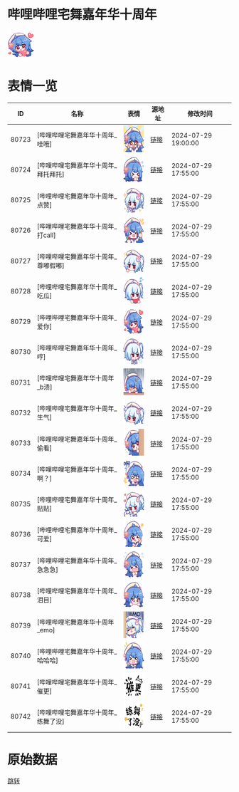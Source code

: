 # 哔哩哔哩宅舞嘉年华十周年

<img src="./cover.png" height="60" alt="cover" />

# 表情一览

|ID|名称|表情|源地址|修改时间|
|----|----|----|----|----|
|80723|[哔哩哔哩宅舞嘉年华十周年_哇哦]|<img src="./pic/080723_%5B哔哩哔哩宅舞嘉年华十周年_哇哦%5D.png" height="60" alt="哇哦"/>|[链接](https://i0.hdslb.com/bfs/garb/f4d3fd73d8972475c99b4ccd70cc6ef55d39d562.png)|2024-07-29 19:00:00|
|80724|[哔哩哔哩宅舞嘉年华十周年_拜托拜托]|<img src="./pic/080724_%5B哔哩哔哩宅舞嘉年华十周年_拜托拜托%5D.png" height="60" alt="拜托拜托"/>|[链接](https://i0.hdslb.com/bfs/garb/b02ba7fd5cc7a6d52cfb1869f1f9d1763d766a24.png)|2024-07-29 17:55:00|
|80725|[哔哩哔哩宅舞嘉年华十周年_点赞]|<img src="./pic/080725_%5B哔哩哔哩宅舞嘉年华十周年_点赞%5D.png" height="60" alt="点赞"/>|[链接](https://i0.hdslb.com/bfs/garb/26116ce437e54d63e41dd6e81783df17fca0c1e4.png)|2024-07-29 17:55:00|
|80726|[哔哩哔哩宅舞嘉年华十周年_打call]|<img src="./pic/080726_%5B哔哩哔哩宅舞嘉年华十周年_打call%5D.png" height="60" alt="打call"/>|[链接](https://i0.hdslb.com/bfs/garb/9e208b94c49cc005c24f0c2f26e2ea4d7c34a655.png)|2024-07-29 17:55:00|
|80727|[哔哩哔哩宅舞嘉年华十周年_尊嘟假嘟]|<img src="./pic/080727_%5B哔哩哔哩宅舞嘉年华十周年_尊嘟假嘟%5D.png" height="60" alt="尊嘟假嘟"/>|[链接](https://i0.hdslb.com/bfs/garb/1b64ac191174c2f6329d96c75b0ef34453d431dd.png)|2024-07-29 17:55:00|
|80728|[哔哩哔哩宅舞嘉年华十周年_吃瓜]|<img src="./pic/080728_%5B哔哩哔哩宅舞嘉年华十周年_吃瓜%5D.png" height="60" alt="吃瓜"/>|[链接](https://i0.hdslb.com/bfs/garb/a35cbe1c1b71bdf2ca6e49b2869a53553424ccc8.png)|2024-07-29 17:55:00|
|80729|[哔哩哔哩宅舞嘉年华十周年_爱你]|<img src="./pic/080729_%5B哔哩哔哩宅舞嘉年华十周年_爱你%5D.png" height="60" alt="爱你"/>|[链接](https://i0.hdslb.com/bfs/garb/cd231119cb96e699e5f59295edcdf9ad35067750.png)|2024-07-29 17:55:00|
|80730|[哔哩哔哩宅舞嘉年华十周年_哼]|<img src="./pic/080730_%5B哔哩哔哩宅舞嘉年华十周年_哼%5D.png" height="60" alt="哼"/>|[链接](https://i0.hdslb.com/bfs/garb/9e442f61d61f0bad5269be5302cdfb71510e06ba.png)|2024-07-29 17:55:00|
|80731|[哔哩哔哩宅舞嘉年华十周年_b溃]|<img src="./pic/080731_%5B哔哩哔哩宅舞嘉年华十周年_b溃%5D.png" height="60" alt="b溃"/>|[链接](https://i0.hdslb.com/bfs/garb/4cad5e5c7f1610acb7cda4b34b74d45677f54852.png)|2024-07-29 17:55:00|
|80732|[哔哩哔哩宅舞嘉年华十周年_生气]|<img src="./pic/080732_%5B哔哩哔哩宅舞嘉年华十周年_生气%5D.png" height="60" alt="生气"/>|[链接](https://i0.hdslb.com/bfs/garb/cbda6ecc448873c4535f0a7095731b6f066ec146.png)|2024-07-29 17:55:00|
|80733|[哔哩哔哩宅舞嘉年华十周年_偷看]|<img src="./pic/080733_%5B哔哩哔哩宅舞嘉年华十周年_偷看%5D.png" height="60" alt="偷看"/>|[链接](https://i0.hdslb.com/bfs/garb/a906ec7d81aae8e31a2c74751d5f30cb183da25e.png)|2024-07-29 17:55:00|
|80734|[哔哩哔哩宅舞嘉年华十周年_啊？]|<img src="./pic/080734_%5B哔哩哔哩宅舞嘉年华十周年_啊？%5D.png" height="60" alt="啊？"/>|[链接](https://i0.hdslb.com/bfs/garb/1114abbbc26a3b7a2a78b9f750b9b4e8b6d2237c.png)|2024-07-29 17:55:00|
|80735|[哔哩哔哩宅舞嘉年华十周年_贴贴]|<img src="./pic/080735_%5B哔哩哔哩宅舞嘉年华十周年_贴贴%5D.png" height="60" alt="贴贴"/>|[链接](https://i0.hdslb.com/bfs/garb/f0dc2b4625c5c5697e57b605e417ef56a15e444b.png)|2024-07-29 17:55:00|
|80736|[哔哩哔哩宅舞嘉年华十周年_可爱]|<img src="./pic/080736_%5B哔哩哔哩宅舞嘉年华十周年_可爱%5D.png" height="60" alt="可爱"/>|[链接](https://i0.hdslb.com/bfs/garb/44bca6a3adb27c4eb4417058f2102d1a84edc661.png)|2024-07-29 17:55:00|
|80737|[哔哩哔哩宅舞嘉年华十周年_急急急]|<img src="./pic/080737_%5B哔哩哔哩宅舞嘉年华十周年_急急急%5D.png" height="60" alt="急急急"/>|[链接](https://i0.hdslb.com/bfs/garb/f8fdea380bc6af4daade0f40cb60494c6294bf05.png)|2024-07-29 17:55:00|
|80738|[哔哩哔哩宅舞嘉年华十周年_泪目]|<img src="./pic/080738_%5B哔哩哔哩宅舞嘉年华十周年_泪目%5D.png" height="60" alt="泪目"/>|[链接](https://i0.hdslb.com/bfs/garb/c08b8a6cae6fdb682a5397cca9b7fcc148c11a0b.png)|2024-07-29 17:55:00|
|80739|[哔哩哔哩宅舞嘉年华十周年_emo]|<img src="./pic/080739_%5B哔哩哔哩宅舞嘉年华十周年_emo%5D.png" height="60" alt="emo"/>|[链接](https://i0.hdslb.com/bfs/garb/5ea64828f8e0a5198ed8b852ae4b0643fff75add.png)|2024-07-29 17:55:00|
|80740|[哔哩哔哩宅舞嘉年华十周年_哈哈哈]|<img src="./pic/080740_%5B哔哩哔哩宅舞嘉年华十周年_哈哈哈%5D.png" height="60" alt="哈哈哈"/>|[链接](https://i0.hdslb.com/bfs/garb/78a0e050304880cac45109b62aa811e473df75f3.png)|2024-07-29 17:55:00|
|80741|[哔哩哔哩宅舞嘉年华十周年_催更]|<img src="./pic/080741_%5B哔哩哔哩宅舞嘉年华十周年_催更%5D.png" height="60" alt="催更"/>|[链接](https://i0.hdslb.com/bfs/garb/80caf5502d93ce66827db46a6222dc86bd75ae8b.png)|2024-07-29 17:55:00|
|80742|[哔哩哔哩宅舞嘉年华十周年_练舞了没]|<img src="./pic/080742_%5B哔哩哔哩宅舞嘉年华十周年_练舞了没%5D.png" height="60" alt="练舞了没"/>|[链接](https://i0.hdslb.com/bfs/garb/b6e57abe971f3c5980201feb5fc6625ea0f07ada.png)|2024-07-29 17:55:00|

# 原始数据

[跳转](./raw.json)


